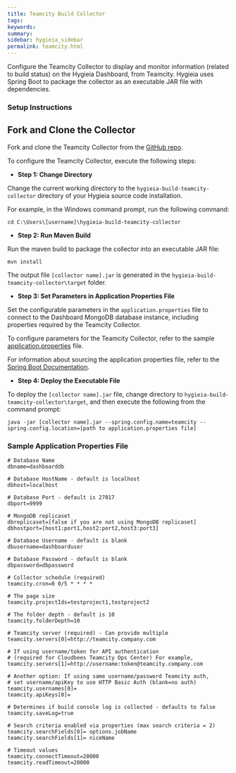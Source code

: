 ```yaml
---
title: Teamcity Build Collector
tags:
keywords:
summary:
sidebar: hygieia_sidebar
permalink: teamcity.html
---
```

Configure the Teamcity Collector to display and monitor information (related to build status) on the Hygieia Dashboard, from Teamcity. Hygieia uses Spring Boot to package the collector as an executable JAR file with dependencies.

### Setup Instructions

## Fork and Clone the Collector 

Fork and clone the Teamcity Collector from the [GitHub repo](https://github.com/tw-hygieia/hygieia-build-teamcity-collector). 

To configure the Teamcity Collector, execute the following steps:


*   **Step 1: Change Directory**

Change the current working directory to the `hygieia-build-teamcity-collector` directory of your Hygieia source code installation.

For example, in the Windows command prompt, run the following command:

```
cd C:\Users\[username]\hygieia-build-teamcity-collector
```

*   **Step 2: Run Maven Build**

Run the maven build to package the collector into an executable JAR file:

``` 
mvn install
```

The output file `[collector name].jar` is generated in the `hygieia-build-teamcity-collector\target` folder.

*   **Step 3: Set Parameters in Application Properties File**

Set the configurable parameters in the `application.properties` file to connect to the Dashboard MongoDB database instance, including properties required by the Teamcity Collector.

To configure parameters for the Teamcity Collector, refer to the sample [application.properties](#sample-application-properties-file) file.

For information about sourcing the application properties file, refer to the [Spring Boot Documentation](http://docs.spring.io/spring-boot/docs/current-SNAPSHOT/reference/htmlsingle/#boot-features-external-config-application-property-files).

*   **Step 4: Deploy the Executable File**

To deploy the `[collector name].jar` file, change directory to `hygieia-build-teamcity-collector\target`, and then execute the following from the command prompt:

```
java -jar [collector name].jar --spring.config.name=teamcity --spring.config.location=[path to application.properties file]
```

### Sample Application Properties File

```properties
# Database Name
dbname=dashboarddb

# Database HostName - default is localhost
dbhost=localhost

# Database Port - default is 27017
dbport=9999

# MongoDB replicaset
dbreplicaset=[false if you are not using MongoDB replicaset]
dbhostport=[host1:port1,host2:port2,host3:port3]

# Database Username - default is blank
dbusername=dashboarduser

# Database Password - default is blank
dbpassword=dbpassword

# Collector schedule (required)
teamcity.cron=0 0/5 * * * *

# The page size
teamcity.projectIds=testproject1,testproject2

# The folder depth - default is 10
teamcity.folderDepth=10

# Teamcity server (required) - Can provide multiple
teamcity.servers[0]=http://teamcity.company.com

# If using username/token for API authentication
# (required for Cloudbees Teamcity Ops Center) For example,
teamcity.servers[1]=http://username:token@teamcity.company.com

# Another option: If using same username/password Teamcity auth,
# set username/apiKey to use HTTP Basic Auth (blank=no auth)
teamcity.usernames[0]=
teamcity.apiKeys[0]=

# Determines if build console log is collected - defaults to false
teamcity.saveLog=true
		
# Search criteria enabled via properties (max search criteria = 2) 
teamcity.searchFields[0]= options.jobName
teamcity.searchFields[1]= niceName 

# Timeout values
teamcity.connectTimeout=20000
teamcity.readTimeout=20000
```
